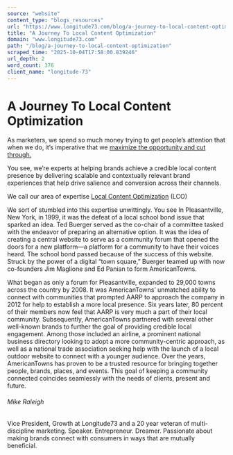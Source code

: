 ```yaml
---
source: "website"
content_type: "blogs_resources"
url: "https://www.longitude73.com/blog/a-journey-to-local-content-optimization"
title: "A Journey To Local Content Optimization"
domain: "www.longitude73.com"
path: "/blog/a-journey-to-local-content-optimization"
scraped_time: "2025-10-04T17:58:00.839246"
url_depth: 2
word_count: 376
client_name: "longitude-73"
---
```


# A Journey To Local Content Optimization

As marketers, we spend so much money trying to get people’s attention that when we do, it’s imperative that we [maximize the opportunity and cut through.](/blog/the-big-consumer-bye-bye-to-marketers)

You see, we’re experts at helping brands achieve a credible local content presence by delivering scalable and contextually relevant brand experiences that help drive salience and conversion across their channels.

We call our area of expertise [Local Content Optimization](http://americantownsmedia.com/platform) (LCO)

We sort of stumbled into this expertise unwittingly. You see In Pleasantville, New York, in 1999, it was the defeat of a local school bond issue that sparked an idea. Ted Buerger served as the co-chair of a committee tasked with the endeavor of preparing an alternative option. It was the idea of creating a central website to serve as a community forum that opened the doors for a new platform—a platform for a community to have their voices heard. The school bond passed because of the success of this website. Struck by the power of a digital “town square,” Buerger teamed up with now co-founders Jim Maglione and Ed Panian to form AmericanTowns.

What began as only a forum for Pleasantville, expanded to 29,000 towns across the country by 2008. It was AmericanTowns’ unmatched ability to connect with communities that prompted AARP to approach the company in 2012 for help to establish a more local presence. Six years later, 80 percent of their members now feel that AARP is very much a part of their local community. Subsequently, AmericanTowns partnered with several other well-known brands to further the goal of providing credible local engagement. Among those included an airline, a prominent national business directory looking to adopt a more community-centric approach, as well as a national trade association seeking help with the launch of a local outdoor website to connect with a younger audience. Over the years, AmericanTowns has proven to be a trusted resource for bringing together people, brands, places, and events. This goal of keeping a community connected coincides seamlessly with the needs of clients, present and future.

###### Mike Raleigh

Vice President, Growth at Longitude73 and a 20 year veteran of multi-discipline marketing. Speaker. Entrepreneur. Dreamer. Passionate about making brands connect with consumers in ways that are mutually beneficial.